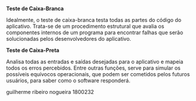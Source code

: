 
**Teste de Caixa-Branca**

Idealmente, o teste de caixa-branca testa todas as partes do código do aplicativo. Trata-se de um procedimento estrutural que avalia os componentes internos de um programa para encontrar falhas que serão solucionadas pelos desenvolvedores do aplicativo.

**Teste de Caixa-Preta**

Analisa todas as entradas e saídas desejadas para o aplicativo e mapeia todos os erros percebidos. Entre outras funções, serve para simular os possíveis equívocos operacionais, que podem ser cometidos pelos futuros usuários, para saber como o software responderá.


guilherme ribeiro nogueira 1800232
